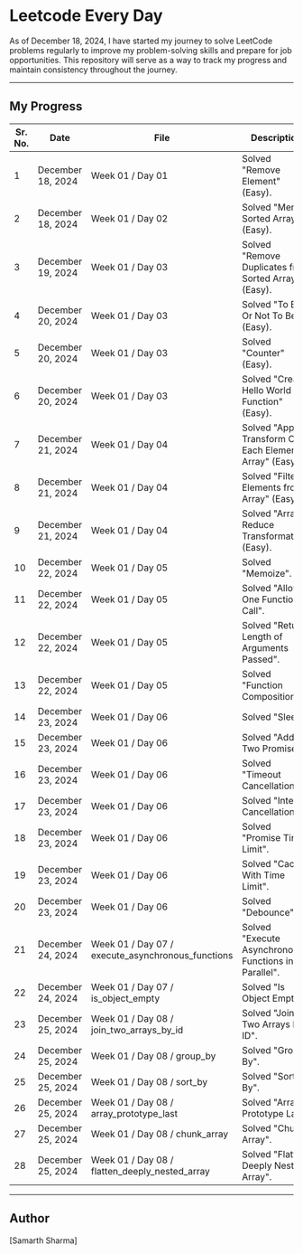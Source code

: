 # Leetcode Every Day

As of December 18, 2024, I have started my journey to solve LeetCode problems regularly to improve my problem-solving skills and prepare for job opportunities. This repository will serve as a way to track my progress and maintain consistency throughout the journey.

---

## My Progress
| Sr. No. | Date             | File              | Description                                   |
|---------|------------------|-------------------|-----------------------------------------------|
| 1       | December 18, 2024 | Week 01 / Day 01 | Solved "Remove Element" (Easy).              |
| 2       | December 18, 2024 | Week 01 / Day 02 | Solved "Merge Sorted Array" (Easy).          |
| 3       | December 19, 2024 | Week 01 / Day 03 | Solved "Remove Duplicates from Sorted Array" (Easy). |
| 4       | December 20, 2024 | Week 01 / Day 03 | Solved "To Be Or Not To Be" (Easy).          |
| 5       | December 20, 2024 | Week 01 / Day 03 | Solved "Counter" (Easy).                     |
| 6       | December 20, 2024 | Week 01 / Day 03 | Solved "Create Hello World Function" (Easy). |
| 7       | December 21, 2024 | Week 01 / Day 04 | Solved "Apply Transform Over Each Element in Array" (Easy). |
| 8       | December 21, 2024 | Week 01 / Day 04 | Solved "Filter Elements from Array" (Easy).       |
| 9       | December 21, 2024 | Week 01 / Day 04 | Solved "Array Reduce Transformation" (Easy).      |
| 10          | December 22, 2024 | Week 01 / Day 05    | Solved "Memoize".                               |
| 11          | December 22, 2024 | Week 01 / Day 05    | Solved "Allow One Function Call".               |
| 12          | December 22, 2024 | Week 01 / Day 05    | Solved "Return Length of Arguments Passed".     |
| 13          | December 22, 2024 | Week 01 / Day 05    | Solved "Function Composition".                  |
| 14          | December 23, 2024 | Week 01 / Day 06    | Solved "Sleep".                                 |
| 15          | December 23, 2024 | Week 01 / Day 06    | Solved "Add Two Promises".                      |
| 16          | December 23, 2024 | Week 01 / Day 06    | Solved "Timeout Cancellation".                  |
| 17          | December 23, 2024 | Week 01 / Day 06    | Solved "Interval Cancellation".                 |
| 18          | December 23, 2024 | Week 01 / Day 06    | Solved "Promise Time Limit".                    |
| 19          | December 23, 2024 | Week 01 / Day 06    | Solved "Cache With Time Limit".                 |
| 20          | December 23, 2024 | Week 01 / Day 06    | Solved "Debounce".                              |
| 21      | December 24, 2024   | Week 01 / Day 07 / execute_asynchronous_functions | Solved "Execute Asynchronous Functions in Parallel". |
| 22      | December 24, 2024   | Week 01 / Day 07 / is_object_empty  | Solved "Is Object Empty".                      |
| 23      | December 25, 2024   | Week 01 / Day 08 / join_two_arrays_by_id | Solved "Join Two Arrays by ID".              |
| 24      | December 25, 2024   | Week 01 / Day 08 / group_by         | Solved "Group By".                             |
| 25      | December 25, 2024   | Week 01 / Day 08 / sort_by          | Solved "Sort By".                              |
| 26      | December 25, 2024   | Week 01 / Day 08 / array_prototype_last | Solved "Array Prototype Last".              |
| 27      | December 25, 2024   | Week 01 / Day 08 / chunk_array      | Solved "Chunk Array".                          |
| 28      | December 25, 2024   | Week 01 / Day 08 / flatten_deeply_nested_array | Solved "Flatten Deeply Nested Array".       |

---

## Author

[Samarth Sharma]
